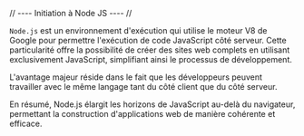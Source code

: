 // ---- Initiation à Node JS ---- //

`Node.js` est un environnement d'exécution qui utilise le moteur V8 de Google pour permettre l'exécution de code JavaScript côté serveur. Cette particularité offre la possibilité de créer des sites web complets en utilisant exclusivement JavaScript, simplifiant ainsi le processus de développement.

L'avantage majeur réside dans le fait que les développeurs peuvent travailler avec le même langage tant du côté client que du côté serveur.

En résumé, Node.js élargit les horizons de JavaScript au-delà du navigateur, permettant la construction d'applications web de manière cohérente et efficace.
